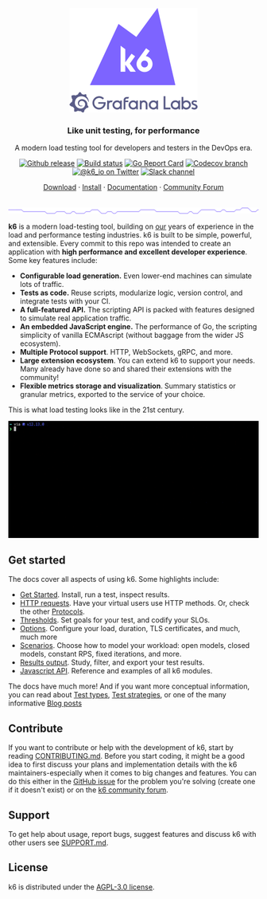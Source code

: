 <p align="center"><a href="https://k6.io/"><img src="assets/k6-logo-with-grafana.svg" alt="k6" width="258" height="210" /></a></p>

<h3 align="center">Like unit testing, for performance</h3>
<p align="center">A modern load testing tool for developers and testers in the DevOps era.</p>

<p align="center">
  <a href="https://github.com/grafana/k6/releases"><img src="https://img.shields.io/github/release/grafana/k6.svg" alt="Github release"></a>
  <a href="https://github.com/grafana/k6/actions/workflows/all.yml"><img src="https://github.com/grafana/k6/actions/workflows/build.yml/badge.svg" alt="Build status"></a>
  <a href="https://goreportcard.com/report/github.com/grafana/k6"><img src="https://goreportcard.com/badge/github.com/grafana/k6" alt="Go Report Card"></a>
  <a href="https://codecov.io/gh/grafana/k6"><img src="https://img.shields.io/codecov/c/github/grafana/k6/master.svg" alt="Codecov branch"></a>
  <br>
  <a href="https://twitter.com/k6_io"><img src="https://img.shields.io/badge/twitter-@k6_io-55acee.svg" alt="@k6_io on Twitter"></a>
  <a href="https://k6.io/slack"><img src="https://img.shields.io/badge/Slack-k6-ff69b4.svg" alt="Slack channel"></a>
</p>
<p align="center">
    <a href="https://github.com/grafana/k6/releases">Download</a> ·
    <a href="#install">Install</a> ·
    <a href="https://k6.io/docs">Documentation</a> ·
    <a href="https://community.k6.io/">Community Forum</a>
</p>

<br/>
<img src="assets/github-hr.png" alt="---" />
<br/>

**k6** is a modern load-testing tool, building on [our](https://k6.io/about) years of experience in the load and performance testing industries.
k6 is built to be simple, powerful, and extensible. Every commit to this repo was intended to create an application with **high performance and excellent developer experience**.
Some key features include:

- **Configurable load generation.** Even lower-end machines can simulate lots of traffic.
- **Tests as code.** Reuse scripts, modularize logic, version control, and integrate tests with your CI.
- **A full-featured API.** The scripting API is packed with features designed to simulate real application traffic.
- **An embedded JavaScript engine.** The performance of Go, the scripting simplicity of vanilla ECMAscript (without baggage from the wider JS ecosystem).
- **Multiple Protocol support**. HTTP, WebSockets, gRPC, and more.
- **Large extension ecosystem**. You can extend k6 to support your needs. Many already have done so and shared their extensions with the community!
- **Flexible metrics storage and visualization**. Summary statistics or granular metrics, exported to the service of your choice.

This is what load testing looks like in the 21st century.

<p align="center">
  <img width="600" src="assets/k6-demo.gif">
</p>

## Get started

The docs cover all aspects of using k6. Some highlights include:
- [Get Started](https://k6.io/docs). Install, run a test, inspect results.
- [HTTP requests](https://k6.io/docs/using-k6/http-requests/). Have your virtual users use HTTP methods. Or, check the other [Protocols](https://k6.io/docs).
- [Thresholds](https://k6.io/docs/using-k6/thresholds). Set goals for your test, and codify your SLOs.
- [Options](https://k6.io/docs/using-k6/k6-options). Configure your load, duration, TLS certificates, and much, much more
- [Scenarios](https://k6.io/docs/using-k6/scenarios). Choose how to model your workload: open models, closed models, constant RPS, fixed iterations, and more.
- [Results output](https://k6.io/docs/results-output). Study, filter, and export your test results.
- [Javascript API](https://k6.io/docs/javascript-api). Reference and examples of all k6 modules.


The docs have much more! And if you want more conceptual information, you can read about [Test types](https://k6.io/docs/test-types/introduction/), [Test strategies](https://k6.io/docs/testing-guides/api-load-testing/), or one of the many informative [Blog posts](https://k6.io/blog)

## Contribute

If you want to contribute or help with the development of k6, start by reading [CONTRIBUTING.md](CONTRIBUTING.md). Before you start coding, it might be a good idea to first discuss your plans and implementation details with the k6 maintainers-especially when it comes to big changes and features. You can do this either in the [GitHub issue](https://github.com/grafana/k6/issues) for the problem you're solving (create one if it doesn't exist) or on the [k6 community forum](https://community.k6.io).

## Support

To get help about usage, report bugs, suggest features and discuss k6 with other users see [SUPPORT.md](SUPPORT.md).

## License

k6 is distributed under the [AGPL-3.0 license](https://github.com/grafana/k6/blob/master/LICENSE.md).
